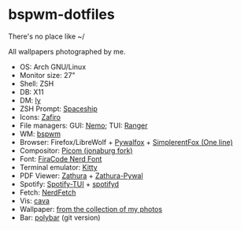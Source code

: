 # bspwm-dotfiles
There's no place like ~/

All wallpapers photographed by me.

- OS: Arch GNU/Linux
- Monitor size: 27"
- Shell: ZSH
- DB: X11
- DM: [ly](https://github.com/nullgemm/ly)
- ZSH Prompt: [Spaceship](https://denysdovhan.com/spaceship-prompt/)
- Icons: [Zafiro](https://github.com/zayronxio/Zafiro-icons)
- File managers: GUI: [Nemo](https://github.com/linuxmint/nemo); TUI: [Ranger](https://github.com/linuxmint/nemo)
- WM: [bspwm](https://github.com/baskerville/bspwm)
- Browser: Firefox/LibreWolf + [Pywalfox](https://github.com/frewacom/pywalfox) + [SimplerentFox (One line)](https://github.com/MiguelRAvila/SimplerentFox/blob/master/Linux/userChrome__OneLine.css)
- Compositor: [Picom (jonaburg fork)](https://github.com/jonaburg/picom)
- Font: [FiraCode Nerd Font](https://www.nerdfonts.com/)
- Terminal emulator: [Kitty](https://github.com/kovidgoyal/kitty)
- PDF Viewer: [Zathura](https://pwmt.org/projects/zathura/) + [Zathura-Pywal](https://github.com/GideonWolfe/Zathura-Pywal)
- Spotify: [Spotify-TUI](https://github.com/Rigellute/spotify-tui) + [spotifyd](https://github.com/Spotifyd/spotifyd)
- Fetch: [NerdFetch](https://github.com/thatonecalculator/nerdfetch)
- Vis: [cava](https://github.com/karlstav/cava)
- Wallpaper: [from the collection of my photos](https://github.com/rose-pine/wallpapers)
- Bar: [polybar](https://github.com/polybar/polybar) (git version)
